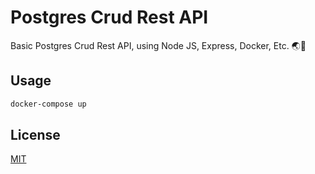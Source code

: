 # Postgres Crud Rest API
Basic Postgres Crud Rest API, using Node JS, Express, Docker, Etc. 🌏🚀

## Usage



```bash
docker-compose up
```
## License
[MIT](https://choosealicense.com/licenses/mit/)